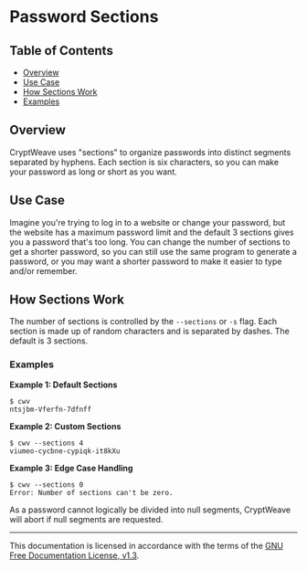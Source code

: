 # Password Sections

## Table of Contents

  - [Overview](#overview)
  - [Use Case](#use-case)
  - [How Sections Work](#how-sections-work)
  - [Examples](#examples)

## Overview

CryptWeave uses "sections" to organize passwords into distinct segments
separated by hyphens. Each section is six characters, so you can make your
password as long or short as you want.

## Use Case

Imagine you're trying to log in to a website or change your password, but the
website has a maximum password limit and the default 3 sections gives you a
password that's too long. You can change the number of sections to get a shorter
password, so you can still use the same program to generate a password, or you
may want a shorter password to make it easier to type and/or remember.

## How Sections Work

The number of sections is controlled by the `--sections` or `-s` flag. Each
section is made up of random characters and is separated by dashes. The default
is 3 sections.

### Examples

**Example 1: Default Sections**

``` console
$ cwv
ntsjbm-Vferfn-7dfnff
```

**Example 2: Custom Sections**

``` console
$ cwv --sections 4
viumeo-cycbne-cypiqk-it8kXu
```

**Example 3: Edge Case Handling**

``` console
$ cwv --sections 0
Error: Number of sections can't be zero.
```

As a password cannot logically be divided into null segments, CryptWeave will
abort if null segments are requested.

-----

This documentation is licensed in accordance with the terms of the [GNU Free
Documentation License, v1.3](LICENSE.md).
